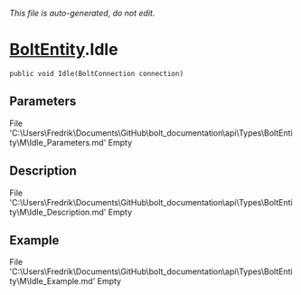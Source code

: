 *This file is auto-generated, do not edit.*

# [BoltEntity](Types/BoltEntity.md).Idle
`public void Idle(BoltConnection connection)`
## Parameters
File 'C:\Users\Fredrik\Documents\GitHub\bolt_documentation\api\Types\BoltEntity\M\Idle_Parameters.md' Empty
## Description
File 'C:\Users\Fredrik\Documents\GitHub\bolt_documentation\api\Types\BoltEntity\M\Idle_Description.md' Empty
## Example
File 'C:\Users\Fredrik\Documents\GitHub\bolt_documentation\api\Types\BoltEntity\M\Idle_Example.md' Empty
